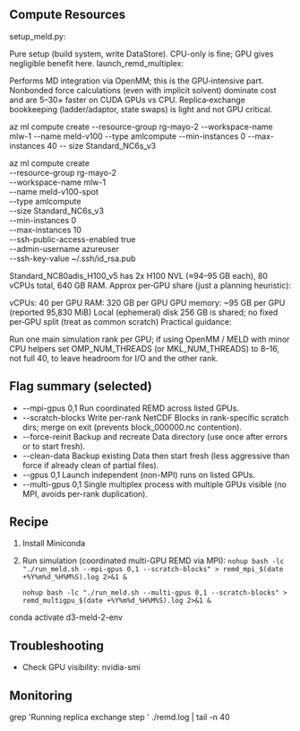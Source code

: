 ## Compute Resources

setup_meld.py:

Pure setup (build system, write DataStore). CPU-only is fine; GPU gives negligible benefit here.
launch_remd_multiplex:

Performs MD integration via OpenMM; this is the GPU‑intensive part.
Nonbonded force calculations (even with implicit solvent) dominate cost and are 5–30× faster on CUDA GPUs vs CPU.
Replica‑exchange bookkeeping (ladder/adaptor, state swaps) is light and not GPU critical.



az ml compute create  --resource-group rg-mayo-2 --workspace-name mlw-1  --name meld-v100   --type amlcompute   --min-instances 0   --max-instances 40   --
size Standard_NC6s_v3



az ml compute create \
  --resource-group rg-mayo-2 \
  --workspace-name mlw-1 \
  --name meld-v100-spot \
  --type amlcompute \
  --size Standard_NC6s_v3 \
  --min-instances 0 \
  --max-instances 10 \
  --ssh-public-access-enabled true \
  --admin-username azureuser \
  --ssh-key-value ~/.ssh/id_rsa.pub



Standard_NC80adis_H100_v5 has 2x H100 NVL (≈94–95 GB each), 80 vCPUs total, 640 GB RAM.
Approx per‑GPU share (just a planning heuristic):

vCPUs: 40 per GPU
RAM: 320 GB per GPU
GPU memory: ~95 GB per GPU (reported 95,830 MiB)
Local (ephemeral) disk 256 GB is shared; no fixed per‑GPU split (treat as common scratch)
Practical guidance:

Run one main simulation rank per GPU; if using OpenMM / MELD with minor CPU helpers set OMP_NUM_THREADS (or MKL_NUM_THREADS) to 8–16, not full 40, to leave headroom for I/O and the other rank.

## Flag summary (selected)
- --mpi-gpus 0,1          Run coordinated REMD across listed GPUs.
- --scratch-blocks        Write per-rank NetCDF Blocks in rank-specific scratch dirs; merge on exit (prevents block_000000.nc contention).
- --force-reinit          Backup and recreate Data directory (use once after errors or to start fresh).
- --clean-data            Backup existing Data then start fresh (less aggressive than force if already clean of partial files).
- --gpus 0,1              Launch independent (non-MPI) runs on listed GPUs.
- --multi-gpus 0,1        Single multiplex process with multiple GPUs visible (no MPI, avoids per-rank duplication).


## Recipe
1. Install Miniconda
2. Run simulation (coordinated multi-GPU REMD via MPI):
   ```nohup bash -lc "./run_meld.sh --mpi-gpus 0,1 --scratch-blocks" > remd_mpi_$(date +%Y%m%d_%H%M%S).log 2>&1 &```

   ```nohup bash -lc "./run_meld.sh --multi-gpus 0,1 --scratch-blocks" > remd_multigpu_$(date +%Y%m%d_%H%M%S).log 2>&1 &```

 conda activate d3-meld-2-env


## Troubleshooting
- Check GPU visibility:
  nvidia-smi

## Monitoring

grep 'Running replica exchange step ' ./remd.log | tail -n 40


